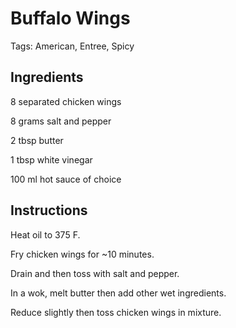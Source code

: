 # Buffalo Wings

Tags: American, Entree, Spicy



## Ingredients

8 separated chicken wings

8 grams salt and pepper

2 tbsp butter

1 tbsp white vinegar

100 ml hot sauce of choice



## Instructions

Heat oil to 375 F.

Fry chicken wings for ~10 minutes.

Drain and then toss with salt and pepper.

In a wok, melt butter then add other wet ingredients.

Reduce slightly then toss chicken wings in mixture.
